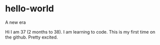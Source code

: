 # hello-world
A new era

Hi 
I am 37 (2 months to 38). I am learning to code. This is my first time on the github. Pretty excited.
